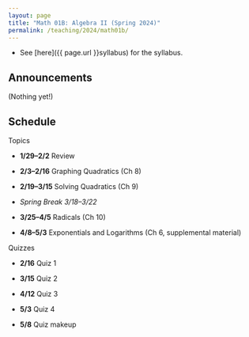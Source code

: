 ```yaml
---
layout: page
title: "Math 01B: Algebra II (Spring 2024)"
permalink: /teaching/2024/math01b/
---
```


* See [here]({{ page.url }}syllabus) for the syllabus.


Announcements
-------------

(Nothing yet!)


Schedule
--------

Topics

* **1/29–2/2** Review

* **2/3–2/16** Graphing Quadratics (Ch 8)

* **2/19–3/15** Solving Quadratics (Ch 9)

* *Spring Break 3/18–3/22*

* **3/25–4/5** Radicals (Ch 10)

* **4/8–5/3** Exponentials and Logarithms (Ch 6, supplemental material)

Quizzes

* **2/16** Quiz 1

* **3/15** Quiz 2

* **4/12** Quiz 3

* **5/3** Quiz 4

* **5/8** Quiz makeup
